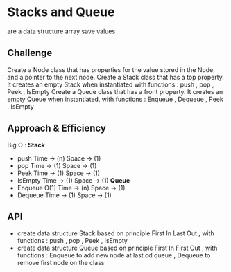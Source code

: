 # Stacks and Queue
are a data structure array save values

## Challenge
Create a Node class that has properties for the value stored in the Node, and a pointer to the next node.
Create a Stack class that has a top property. It creates an empty Stack when instantiated with functions : push , pop , Peek , IsEmpty
Create a Queue class that has a front property. It creates an empty Queue when instantiated, with functions : Enqueue , Dequeue ,  Peek , IsEmpty


## Approach & Efficiency
Big O :
**Stack**
- push
Time -> (n)
Space -> (1)
- pop
Time -> (1)
Space -> (1)
- Peek
Time -> (1)
Space -> (1)
- IsEmpty
Time -> (1)
Space -> (1)
**Queue**
- Enqueue O(1)
Time -> (n)
Space -> (1)
- Dequeue
Time -> (1)
Space -> (1)

## API
- create data structure Stack based on principle First In Last Out , with functions : push , pop , Peek , IsEmpty
- create data structure Queue based on principle First In First Out , with functions : Enqueue to add new node at last od queue , Dequeue to remove first node on the class
